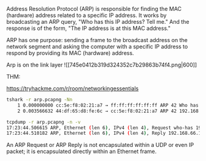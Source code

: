 
Address Resolution Protocol (ARP) is responsible for finding the MAC (hardware) address related to a specific IP address. It works by broadcasting an ARP query, "Who has this IP address? Tell me." And the response is of the form, "The IP address is at this MAC address."

ARP has one purpose: sending a frame to the broadcast address on the network segment and asking the computer with a specific IP address to respond by providing its MAC (hardware) address.

Arp is on the link layer
![[745e0412b319d324352c7b29863b74f4.png|600]]

THM:

https://tryhackme.com/r/room/networkingessentials

```sh
tshark -r arp.pcapng -Nn
    1 0.000000000 cc:5e:f8:02:21:a7 → ff:ff:ff:ff:ff:ff ARP 42 Who has 192.168.66.1? Tell 192.168.66.89
    2 0.003566632 44:df:65:d8:fe:6c → cc:5e:f8:02:21:a7 ARP 42 192.168.66.1 is at 44:df:65:d8:fe:6c
```

```sh
tcpdump -r arp.pcapng -n -v
17:23:44.506615 ARP, Ethernet (len 6), IPv4 (len 4), Request who-has 192.168.66.1 tell 192.168.66.89, length 28
17:23:44.510182 ARP, Ethernet (len 6), IPv4 (len 4), Reply 192.168.66.1 is-at 44:df:65:d8:fe:6c, length 28
```

An ARP Request or ARP Reply is not encapsulated within a UDP or even IP packet; it is encapsulated directly within an Ethernet frame.
